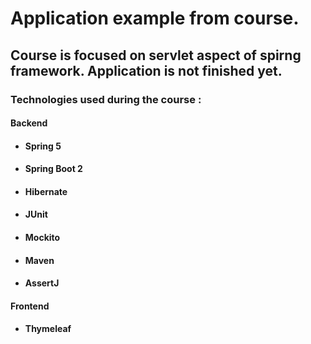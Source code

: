 # Application example from course.

## Course is focused on servlet aspect of spirng framework. Application is not finished yet.

  ### Technologies used during the course :
  #### Backend
  * #### Spring 5
  * #### Spring Boot 2
  * #### Hibernate
  * #### JUnit
  * #### Mockito
  * #### Maven
  * #### AssertJ
  #### Frontend
  * #### Thymeleaf
  
